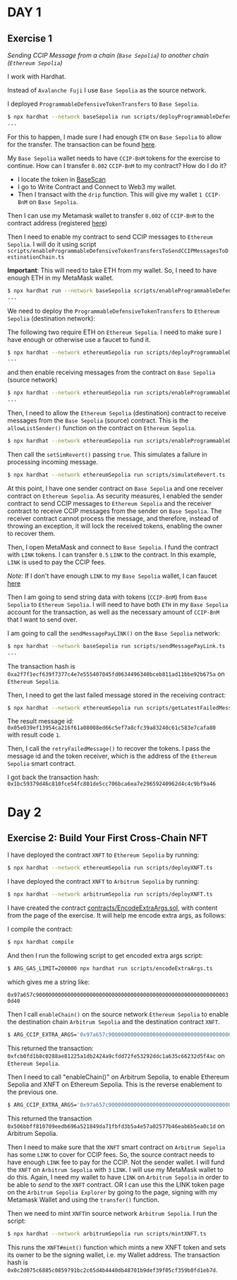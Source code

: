 # DAY 1

## Exercise 1

*Sending CCIP Message from a chain (`Base Sepolia`) to another chain (`Ethereum Sepolia`)*

I work with Hardhat.

Instead of `Avalanche Fuji` I use `Base Sepolia` as the source network.

I deployed `ProgrammableDefensiveTokenTransfers` to `Base Sepolia`.

```bash
$ npx hardhat --network baseSepolia run scripts/deployProgrammableDefensiveTokenTransfers.ts
...
```

For this to happen, I made sure I had enough `ETH` on `Base Sepolia` to allow for the transfer. The transaction
can be found [here](https://sepolia.basescan.org/tx/0x19d4958218b07eda8c50e43172855a7acd544b9947f4cb97445f5b1e818be654).

My `Base Sepolia` wallet needs to have `CCIP-BnM` tokens for the exercise to continue. How can I transfer `0.002` `CCIP-BnM` to my contract?
How do I do it?

- I locate the token in [BaseScan](https://sepolia.basescan.org/token/0x88a2d74f47a237a62e7a51cdda67270ce381555e)
- I go to Write Contract and Connect to Web3 my wallet.
- Then I transact with the `drip` function. This will give my wallet `1 CCIP-BnM` on `Base Sepolia`.

Then I can use my Metamask wallet to transfer `0.002` of `CCIP-BnM` to the contract address (registered [here](./scripts/Base%20Sepolia_ProgrammableDefensiveTokenTransfers.json))

Then I need to enable my contract to send CCIP messages to `Ethereum Sepolia`.
I will do it using script `scripts/enableProgrammableDefensiveTokenTransfersToSendCCIPMessagesToDestinationChain.ts`

**Important**: This will need to take ETH from my wallet. So, I need to have enough ETH in my MetaMask
wallet.

```bash
$ npx hardhat run --network baseSepolia scripts/enableProgrammableDefensiveTokenTransfersToSendCCIPMessagesToDestinationChain.ts
...
```

We need to deploy the `ProgrammableDefensiveTokenTransfers` to `Ethereum Sepolia` (destination network):

The following two require ETH on `Ethereum Sepolia`. I need to make sure I have enough or otherwise use a faucet to fund it.

```bash
$ npx hardhat --network ethereumSepolia run scripts/deployProgrammableDefensiveTokenTransfers.ts
...
```

and then enable receiving messages from the contract on `Base Sepolia` (source network)

```bash
$ npx hardhat --network ethereumSepolia run scripts/enableProgrammableDefensiveTokenTransfersToReceiveCCIPMessagesFromSourceChain.ts
...
```

Then, I need to allow the `Ethereum Sepolia` (destination) contract to receive messages from the `Base Sepolia` (source)
contract. This is the `allowListSender()` function on the contract on `Ethereum Sepolia`.

```bash
$ npx hardhat --network ethereumSepolia run scripts/enableProgrammableDefensiveTokenTransfersToReceiveCCIPMessagesFromSourceContract.ts
```

Then call the `setSimRevert()` passing `true`. This simulates a failure in processing incoming message.

```bash
$ npx hardhat --network ethereumSepolia run scripts/simulateRevert.ts
```

At this point, I have one sender contract on `Base Sepolia` and one receiver contract on `Ethereum Sepolia`. As security measures, I enabled the sender contract to send CCIP messages to `Ethereum Sepolia` and the receiver contract to receive CCIP messages from the sender on `Base Sepolia`. The receiver contract cannot process the message, and therefore, instead of throwing an exception, it will lock the received tokens, enabling the owner to recover them.

Then, I open MetaMask and connect to `Base Sepolia`. I fund the contract with `LINK` tokens.
I can transfer `0.5` `LINK` to the contract. In this example, `LINK` is used to pay the CCIP fees.

*Note:* If I don't have enough `LINK` to my `Base Sepolia` wallet, I can faucet [here](https://faucets.chain.link/)

Then I am going to send string data with tokens (`CCIP-BnM`) from `Base Sepolia` to `Ethereum Sepolia`.
I will need to have both `ETH` in my `Base Sepolia` account for the transaction, as well as the
necessary amount of `CCIP-BnM` that I want to send over.

I am going to call the `sendMessagePayLINK()` on the `Base Sepolia` network:

```bash
$ npx hardhat --network baseSepolia run scripts/sendMessagePayLink.ts
...
```
The transaction hash is `0xa2f7f1ecf639f7377c4e7e555407045fd0634496340bceb811ad11bbe92b675a` on `Ethereum Sepolia`.

Then, I need to get the last failed message stored in the receiving contract:

```bash
$ npx hardhat --network ethereumSepolia run scripts/getLatestFailedMessage()
```
The result message id: `0x05e039ef13954ca216f61a08008ed66c5ef7a8cfc39a83240c61c583e7cafa80` with result code `1`.

Then, I call the `retryFailedMessage()` to recover the tokens. I pass the message id and the token receiver, which is the
address of the `Ethereum Sepolia` smart contract.

I got back the transaction hash: `0x1bc59379d46c810fce54fc801de5cc706bca6ea7e29659240962d4c4c9bf9a46`

# Day 2

## Exercise 2: Build Your First Cross-Chain NFT

I have deployed the contract `XNFT` to `Ethereum Sepolia` by running:

```bash
$ npx hardhat --network ethereumSepolia run scripts/deployXNFT.ts
```

I have deployed the contract `XNFT` to `Arbitrum Sepolia` by running:

```bash
$ npx hardhat --network arbitrumSepolia run scripts/deployXNFT.ts
```

I have created the contract [contracts/EncodeExtraArgs.sol](./contracts/EncodeExtraArgs.sol),
with content from the page of the exercise. It will help me encode extra args, as follows:

I compile the contract:

```bash
$ npx hardhat compile
```


And then I run the following script to get encoded extra args script:

```bash
$ ARG_GAS_LIMIT=200000 npx hardhat run scripts/encodeExtraArgs.ts
```

which gives me a string like:

`0x97a657c90000000000000000000000000000000000000000000000000000000000030d40`

Then I call `enableChain()` on the source network `Ethereum Sepolia` to enable
the destination chain `Arbitrum Sepolia` and the destination contract `XNFT`.

```bash
$ ARG_CCIP_EXTRA_ARGS='0x97a657c90000000000000000000000000000000000000000000000000000000000030d40' npx hardhat --network ethereumSepolia run scripts/enableArbitrumSepoliaOnEthereumSepolia.ts
```
This returned the transaction: `0xfcb0fd1b8c0288ae81225a1db2424a9cfdd72fe53292ddc1a635c66232d5f4ac` on `Ethereum Sepolia`.

Then I need to call "enableChain()" on Arbitrum Sepolia, to enable Ethereum Sepolia and XNFT on Ethereum Sepolia.
This is the reverse enablement to the previous one.

```bash
$ ARG_CCIP_EXTRA_ARGS='0x97a657c90000000000000000000000000000000000000000000000000000000000030d40' npx hardhat --network arbitrumSepolia run scripts/enableEthereumSepoliaOnArbitrumSepolia.ts
```

This returned the transaction `0x506bbff810709eedb696a521849da71fbfd3b5a4e57a02577b46eab6b5ea0c1d` on Arbitrum Sepolia.

Then I need to make sure that the `XNFT` smart contract on `Arbitrum Sepolia` has some `LINK` to cover for CCIP fees.
So, the source contract needs to have enough `LINK` fee to pay for the CCIP. Not the sender wallet.
I will fund the `XNFT` on `Arbitrum Sepolia` with `3` `LINK`. I will use my MetaMask wallet to do this.
Again, I need my wallet to have `LINK` on `Arbitrum Sepolia` in order to be able to _send_ to the `XNFT` contract.
OR I can use this the LINK token page on the `Arbitrum Sepolia Explorer` by going to the page, signing with my Metamask Wallet
and using the `transfer()` function.

Then we need to mint `XNFT`in source network `Arbitrum Sepolia`. I run the script:

```bash
$ npx hardhat --network arbitrumSepolia run scripts/mintXNFT.ts
```

This runs the `XNFT#mint()` function which mints a new XNFT token and sets its owner to be the signing wallet, i.e. my
Wallet address. The transaction hash is `0x0c2d075c6885c0859791bc2c65d4b4440db48701b9def39f05cf359b0fd1eb7d`.
